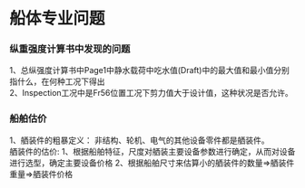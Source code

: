 # 船体专业问题
### 纵重强度计算书中发现的问题
1、总纵强度计算书中Page1中静水载荷中吃水值(Draft)中的最大值和最小值分别指什么，在何种工况下得出  
2、Inspection工况中是Fr56位置工况下剪力值大于设计值，这种状况是否允许。  
### 船舶估价  
1、舾装件的粗暴定义：
非结构、轮机、电气的其他设备零件都是舾装件。  
舾装件的估价:
1、根据船舶特征，尺度对舾装主要设备参数进行确定，从而对设备进行选型，确定主要设备价格
2、根据船舶尺寸来估算小的舾装件的数量=>舾装件重量=>舾装件价格


